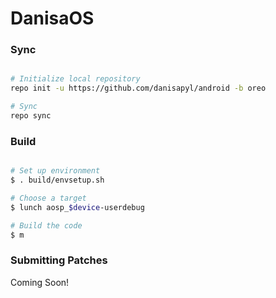 # DanisaOS #

### Sync ###

```bash

# Initialize local repository
repo init -u https://github.com/danisapyl/android -b oreo

# Sync
repo sync
```

### Build ###

```bash

# Set up environment
$ . build/envsetup.sh

# Choose a target
$ lunch aosp_$device-userdebug

# Build the code
$ m
```

### Submitting Patches ###
Coming Soon!
